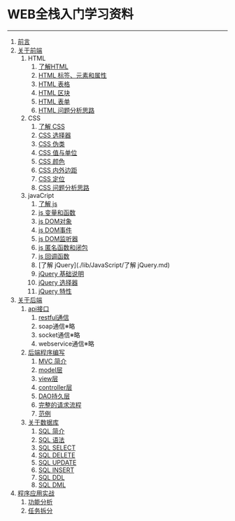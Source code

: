 # WEB全栈入门学习资料
---
1. [前言](./lib/前言.md)
1. [关于前端](./lib/关于前端.md)
    1. HTML
        1. [了解HTML](./lib/HTML/了解HTML.md)
        1. [HTML 标签、元素和属性](./lib/HTML/HTML标签、元素和属性.md)
        1. [HTML 表格](./lib/HTML/HTML表格.md)
        1. [HTML 区块](./lib/HTML/HTML区块.md)
        1. [HTML 表单](./lib/HTML/HTML表单.md)
        1. [HTML 问题分析思路](./lib/HTML/HTML问题分析思路.md)
    1. CSS
        1. [了解 CSS](./lib/CSS/了解CSS.md)
        1. [CSS 选择器](./lib/CSS/CSS选择器.md)
        1. [CSS 伪类](./lib/CSS/CSS伪类.md)
        1. [CSS 值与单位](./lib/CSS/CSS值与单位.md)
        1. [CSS 颜色](./lib/CSS/CSS颜色.md)
        1. [CSS 内外边距](./lib/CSS/CSS内外边距.md)
        1. [CSS 定位](./lib/CSS/CSS定位.md)
        1. [CSS 问题分析思路](./lib/CSS/CSS问题分析思路.md)
    1. javaCript
        1. [了解 js](./lib/JavaScript/了解js.md)
        1. [js 变量和函数](./lib/JavaScript/js变量和函数.md)
        1. [js DOM对象](./lib/JavaScript/jsDOM对象.md)
        1. [js DOM事件](./lib/JavaScript/jsDOM事件.md)
        1. [js DOM监听器](./lib/JavaScript/jsDOM监听器.md)
        1. [js 匿名函数和闭包](./lib/JavaScript/js匿名函数和闭包.md)
        1. [js 回调函数](./lib/JavaScript/js回调函数.md)
        1. [了解 jQuery](./lib/JavaScript/了解 jQuery.md)
        1. [jQuery 基础说明](./lib/JavaScript/jQuery基础说明.md)
        1. [jQuery 选择器](./lib/JavaScript/jQuery选择器.md)
        1. [jQuery 特性](./lib/JavaScript/jQuery特性.md)
1. [关于后端]()
    1. [api接口]()
        1. [restful通信]()
        1. soap通信※略
        1. socket通信※略
        1. webservice通信※略
    1. [后端程序编写]()
        1. [MVC 简介]()
        1. [model层]()
        1. [view层]()
        1. [controller层]()
        1. [DAO持久层]()
        1. [完整的请求流程]()
        1. [范例]()
    1. [关于数据库]()
        1. [SQL 简介]()
        1. [SQL 语法]()
        1. [SQL SELECT]()
        1. [SQL DELETE]()
        1. [SQL UPDATE]()
        1. [SQL INSERT]()
        1. [SQL DDL]()
        1. [SQL DML]()
1. [程序应用实战](./lib/project/程序应用实战.md)
    1. [功能分析]()  
    1. [任务拆分]()  
